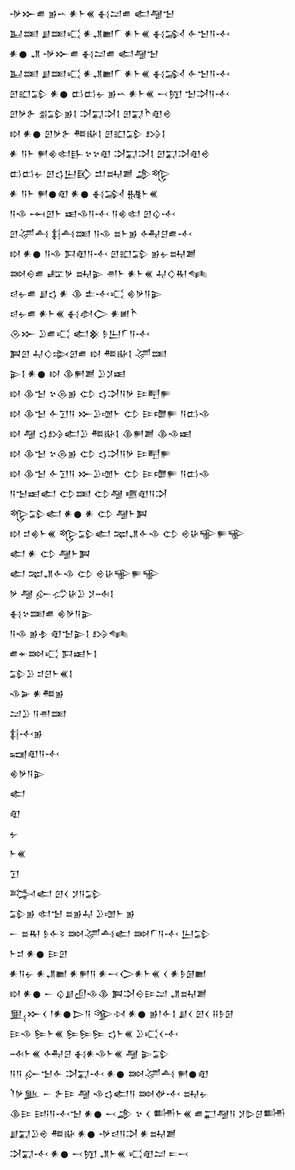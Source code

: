<div class='block'>
<div class='line'>𒋩𒁍𒌑 𒂊𒌀 𒀭𒈨𒌍 𒈬𒁺𒌑 𒅗𒆷𒈠</div>
<div class='line'>𒆏𒌅 𒋗𒌅𒄣 𒀭𒂗𒆤𒇲 𒀭𒈨𒌍 𒈬𒋆 𒅆𒈠𒀀𒋾</div>
<div class='line'>𒀭𒊹 𒂗 𒋩𒁍𒌑 𒈬𒁺𒌑 𒅗𒆷𒈠</div>
<div class='line'>𒆏𒌅 𒋗𒌅𒄣 𒀭𒂗𒆤𒇲 𒀭𒈨𒌍 𒈬𒋆 𒅆𒈠𒀀𒋾</div>
<div class='line'>𒇻𒊬𒁉 𒀭𒊹 𒆗𒆗𒉡 𒂊𒌀 𒀭𒈨𒌍 𒁁𒂖 𒈠𒋫𒀀𒋾</div>
<div class='line'>𒇻𒃻𒉿 𒉪𒁉𒂊𒋙 𒋫𒍑𒋫𒋙 𒇻𒍑𒋻𒊏𒄴</div>
<div class='line'>𒊭 𒀭𒊹 𒇻𒃻𒉿 𒍣𒄫𒋙 𒇻𒊬𒁉 𒋳𒋙</div>
<div class='line'>𒀭 𒀀𒈨 𒂍𒄯𒊕𒃲𒆳𒆳𒊏 𒋫𒍑𒋫𒋙 𒇻𒍑𒋫𒊏𒄴</div>
<div class='line'>𒆗𒆗𒉡 𒇻𒌓𒌨𒃼 𒄥𒊻𒋢 𒂁𒈜</div>
<div class='line'>𒀭 𒀀𒈨 𒂍𒊹𒊏 𒀭𒊹 𒈬𒋆 𒉆𒈨𒌍</div>
<div class='line'>𒀀𒈾 𒆰𒇻𒈨 𒀜𒈾𒀀𒋾 𒀀𒄯𒊕 𒇻𒌒𒋾</div>
<div class='line'>𒇻𒋚𒋀 𒈭𒋀𒌅 𒀀𒈾 𒊺𒈨𒂊 𒅈𒆪𒌑𒋾</div>
<div class='line'>𒊭 𒀭𒊹 𒀀𒈾 𒁕𒊏𒀀𒋾 𒇻𒊬𒁉 𒂊𒉡𒊻𒋢</div>
<div class='line'>𒇷𒀪𒌑 𒊐𒃻 𒊻𒉌 𒉣𒈨 𒀭𒈨𒌍 𒄷𒄭𒊑𒈝</div>
<div class='line'>𒁀𒉡𒌑 𒋗𒌓 𒀭 𒆠 𒉺𒋾𒄣 𒄯𒃻𒀀𒉌</div>
<div class='line'>𒁀𒉡𒌑 𒀭𒈨𒌍 𒈬𒀠𒀖 𒀭𒅖𒋻</div>
<div class='line'>𒊮𒁍 𒊒𒌑𒄣 𒅗𒆜 𒊩𒌨𒇲𒀀𒋾</div>
<div class='line'>𒀉𒇻 𒄷𒄭𒇸𒇻𒌑 𒊭 𒍣𒄫𒋙 𒋚𒌅</div>
<div class='line'>𒉌𒋙 𒀭𒊹 𒊭 𒆠𒂍𒋢 𒊒𒋡𒀜</div>
<div class='line'>𒊭 𒆠𒈠 𒆳𒁲𒂊 𒌌 𒌓𒋫𒀀𒃻 𒄿𒋃𒊓</div>
<div class='line'>𒊭 𒆠𒈠 𒅆𒋛𒀀 𒁍𒊒𒌝𒈨 𒌌 𒄿𒈩𒊓 𒀀𒆗𒈾</div>
<div class='line'>𒊭 𒆷 𒌓𒋳𒅗𒊒 𒍣𒄫𒋙 𒆠𒂍𒋢 𒆠𒈾𒀜</div>
<div class='line'>𒊭 𒆠𒈠 𒆳𒁲𒂊 𒌌 𒌓𒋫𒀀𒃻 𒄿𒋃𒊓</div>
<div class='line'>𒊭 𒆠𒈠 𒅆𒋛𒀀 𒁍𒊒𒌝𒈨 𒌌 𒄿𒈩𒊓 𒀀𒆗𒈾</div>
<div class='line'>𒀀𒈠𒀜𒅗 𒌌𒌅 𒌌𒆷 𒍠𒊏𒀀𒋫</div>
<div class='line'>𒈜𒁉𒅗 𒀭𒊹 𒀭 𒌌 𒆷𒈨𒀉</div>
<div class='line'>𒊭 𒄑𒄯𒈨𒌍 𒈜𒁉𒅗 𒉈𒂗𒅆𒈾 𒌌 𒄴𒄩𒊍𒊓𒊍</div>
<div class='line'>𒅗 𒀭 𒌌 𒆷𒈨𒀉</div>
<div class='line'>𒅗 𒉈𒂗𒅆𒈾 𒌌 𒄴𒄩𒊍𒊓𒊍</div>
<div class='line'>𒃻 𒆷 𒅎𒈤𒄩𒊒 𒋡𒁄𒋙</div>
<div class='line'>𒈬𒆳𒌅𒌑 𒄯𒃻𒀀𒉌</div>
<div class='line'>𒀀𒈾 𒂊𒈮 𒊏𒈠𒉌𒋙 𒋳𒈝</div>
<div class='line'>𒌑𒄬𒇷𒄣 𒁕𒀜𒈨𒋙</div>
<div class='line'>𒁉𒊒 𒄑𒆪𒈨𒌍𒋙</div>
<div class='line'>𒈾𒅕 𒀭𒍣𒂊</div>
<div class='line'>𒁺𒊒 𒀀𒉣𒌅</div>
<div class='line'>𒈭𒋾𒂊</div>
<div class='line'>𒍢𒊏𒀀𒋾</div>
<div class='line'>𒄯𒃻𒀀𒉌</div>
<div class='line'>𒅗</div>
<div class='line'>𒊏</div>
<div class='line'>𒉡</div>
<div class='line'>𒈨𒌍</div>
<div class='line'>𒋛</div>
<div class='line'>𒅋𒅗 𒇻𒌋 𒋡𒀀𒁉</div>
<div class='line'>𒁉𒂊 𒊕𒈠 𒊺𒂊𒄷 𒊒𒌝𒈨 𒂊</div>
<div class='line'>𒀸 𒊺𒊑 𒊩𒅆𒂟 𒇷𒋚𒋀𒅗 𒇷𒇲𒀀𒋾 𒌨𒁉</div>
<div class='line'>𒈨𒄑 𒀭𒊹 𒄿𒇻</div>
<div class='line'>𒀭𒀀𒉡 𒀭𒂗𒆤 𒀭𒂍𒀀 𒀭𒁁𒀖𒀭𒈨𒌍 𒌋 𒀭𒊩𒌆𒆤</div>
<div class='line'>𒊭 𒀭𒊹 𒀸 𒌒𒋗𒌺𒈾𒆠 𒀉𒋫𒀪𒄿𒁺 𒂗𒊻𒋢</div>
<div class='line'>𒅅𒁍𒌋 𒁹𒀭𒊹𒆕𒀀 𒄊𒀴 𒀭𒊹 𒂊𒁹𒅆𒋙 𒋗𒌋 𒇻𒌋 𒍝𒊩𒌆</div>
<div class='line'>𒄿𒈾 𒌉𒈨𒌍 𒌉𒌉𒌉 𒌓𒈨𒌍 𒊒𒄣𒌋𒋾</div>
<div class='line'>𒁄𒈨𒌍 𒅈𒆪 𒈬𒀭𒈾𒈨𒌍 𒆷 𒉌𒁉</div>
<div class='line'>𒀀𒀀 𒅎𒈠𒅆 𒋫𒍑𒋾 𒀭𒊹 𒇷𒋚𒋀 𒂍𒊹𒊏</div>
<div class='line'>𒇺𒃻𒆥 𒀸 𒉿𒄿 𒆷 𒈾𒌓𒅗𒀀 𒇷𒉻𒋾 𒊻𒉡</div>
<div class='line'>𒆠𒄿 𒅀𒀀𒋾𒈠 𒀭𒊹 𒁁𒂁 𒆳 𒌋 𒌦𒈨𒌍 𒌑𒂷𒆷𒀀 𒋡𒌇𒆪𒌦</div>
<div class='line'>𒋗𒍑𒊒𒄴 𒍣𒄫 𒀭𒊹 𒋩𒁀𒀀𒋫 𒀭𒊻𒋢</div>
<div class='line'>𒋫𒍑𒋾 𒀭𒊹 𒁁𒂖 𒂗𒈨𒌍 𒄣𒊏𒁺 𒋰𒁁</div>
</div>